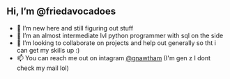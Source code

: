 ## Hi, I’m @friedavocadoes
- 👀 I’m new here and still figuring out stuff
- 🌱 I’m an almost intermediate lvl python programmer with sql on the side
- 💞️ I’m looking to collaborate on projects and help out generally so tht i can get my skills up :)
- 📫 You can reach me out on intagram [@gnawtham](https://www.instagram.com/gnawthm/) (I'm gen z I dont check my mail lol)

<!---
friedavocadoes/friedavocadoes is a ✨ special ✨ repository because its `README.md` (this file) appears on your GitHub profile.
You can click the Preview link to take a look at your changes.
--->
